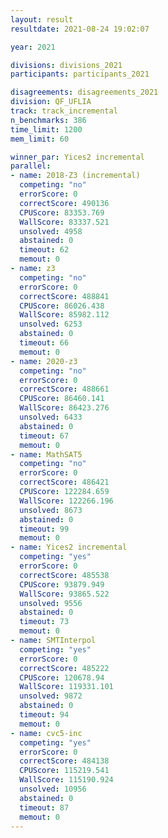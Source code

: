 ```yaml
---
layout: result
resultdate: 2021-08-24 19:02:07

year: 2021

divisions: divisions_2021
participants: participants_2021

disagreements: disagreements_2021
division: QF_UFLIA
track: track_incremental
n_benchmarks: 386
time_limit: 1200
mem_limit: 60

winner_par: Yices2 incremental
parallel:
- name: 2018-Z3 (incremental)
  competing: "no"
  errorScore: 0
  correctScore: 490136
  CPUScore: 83353.769
  WallScore: 83337.521
  unsolved: 4958
  abstained: 0
  timeout: 62
  memout: 0
- name: z3
  competing: "no"
  errorScore: 0
  correctScore: 488841
  CPUScore: 86026.438
  WallScore: 85982.112
  unsolved: 6253
  abstained: 0
  timeout: 66
  memout: 0
- name: 2020-z3
  competing: "no"
  errorScore: 0
  correctScore: 488661
  CPUScore: 86460.141
  WallScore: 86423.276
  unsolved: 6433
  abstained: 0
  timeout: 67
  memout: 0
- name: MathSAT5
  competing: "no"
  errorScore: 0
  correctScore: 486421
  CPUScore: 122284.659
  WallScore: 122266.196
  unsolved: 8673
  abstained: 0
  timeout: 99
  memout: 0
- name: Yices2 incremental
  competing: "yes"
  errorScore: 0
  correctScore: 485538
  CPUScore: 93879.949
  WallScore: 93865.522
  unsolved: 9556
  abstained: 0
  timeout: 73
  memout: 0
- name: SMTInterpol
  competing: "yes"
  errorScore: 0
  correctScore: 485222
  CPUScore: 120678.94
  WallScore: 119331.101
  unsolved: 9872
  abstained: 0
  timeout: 94
  memout: 0
- name: cvc5-inc
  competing: "yes"
  errorScore: 0
  correctScore: 484138
  CPUScore: 115219.541
  WallScore: 115190.924
  unsolved: 10956
  abstained: 0
  timeout: 87
  memout: 0
---
```

